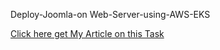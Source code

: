 Deploy-Joomla-on Web-Server-using-AWS-EKS

[Click here get My Article on this Task](https://medium.com/@rajpurohitprakash04/deploy-joomla-on-web-server-using-aws-eks-4335d9c0e647?source=friends_link&sk=a1be592cf6e2bb32d36fd9d1a9989935)
